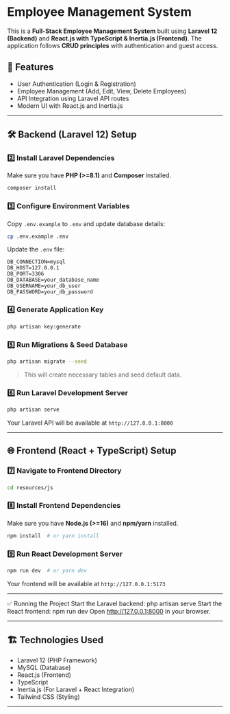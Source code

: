 # Employee Management System

This is a **Full-Stack Employee Management System** built using **Laravel 12 (Backend)** and **React.js with TypeScript & Inertia.js (Frontend)**. The application follows **CRUD principles** with authentication and guest access.

## 📌 Features
- User Authentication (Login & Registration)
- Employee Management (Add, Edit, View, Delete Employees)
- API Integration using Laravel API routes
- Modern UI with React.js and Inertia.js

---

## 🛠 Backend (Laravel 12) Setup

### 2️⃣ **Install Laravel Dependencies**
Make sure you have **PHP (>=8.1)** and **Composer** installed.
```sh
composer install
```

### 3️⃣ **Configure Environment Variables**
Copy `.env.example` to `.env` and update database details:
```sh
cp .env.example .env
```
Update the `.env` file:
```
DB_CONNECTION=mysql
DB_HOST=127.0.0.1
DB_PORT=3306
DB_DATABASE=your_database_name
DB_USERNAME=your_db_user
DB_PASSWORD=your_db_password
```

### 4️⃣ **Generate Application Key**
```sh
php artisan key:generate
```

### 5️⃣ **Run Migrations & Seed Database**
```sh
php artisan migrate --seed
```
> This will create necessary tables and seed default data.

### 6️⃣ **Run Laravel Development Server**
```sh
php artisan serve
```
Your Laravel API will be available at `http://127.0.0.1:8000`

---

## 🌐 Frontend (React + TypeScript) Setup

### 7️⃣ **Navigate to Frontend Directory**
```sh
cd resources/js
```

### 8️⃣ **Install Frontend Dependencies**
Make sure you have **Node.js (>=16)** and **npm/yarn** installed.
```sh
npm install  # or yarn install
```

### 9️⃣ **Run React Development Server**
```sh
npm run dev  # or yarn dev
```
Your frontend will be available at `http://127.0.0.1:5173`

---

✅ Running the Project
Start the Laravel backend: php artisan serve
Start the React frontend: npm run dev
Open http://127.0.0.1:8000 in your browser.

---

## 🏗 Technologies Used
- Laravel 12 (PHP Framework)
- MySQL (Database)
- React.js (Frontend)
- TypeScript
- Inertia.js (For Laravel + React Integration)
- Tailwind CSS (Styling)

---



